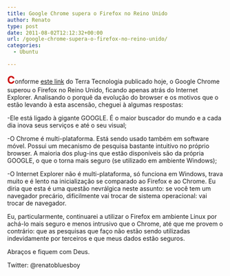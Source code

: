 ```yaml
---
title: Google Chrome supera o Firefox no Reino Unido
author: Renato
type: post
date: 2011-08-02T12:12:32+00:00
url: /google-chrome-supera-o-firefox-no-reino-unido/
categories:
  - Ubuntu

---
```

<span style="color: #cc0000;font-size: x-large"><strong>C</strong></span>onforme [este link][1] do Terra Tecnologia publicado hoje, o Google Chrome superou o Firefox no Reino Unido, ficando apenas atrás do Internet Explorer. Analisando o porquê da evolução do browser e os motivos que o estão levando à esta ascensão, cheguei à algumas respostas:

-Ele está ligado à gigante GOOGLE. É o maior buscador do mundo e a cada dia inova seus serviços e até o seu visual;

-O Chrome é multi-plataforma. Está sendo usado também em software móvel. Possui um mecanismo de pesquisa bastante intuitivo no próprio browser. A maioria dos plug-ins que estão disponíveis são da própria GOOGLE, o que o torna mais seguro (se utilizado em ambiente Windows);

-O Internet Explorer não é multi-plataforma, só funciona em Windows, trava muito e é lento na inicialização se comparado ao Firefox e ao Chrome. Eu diria que esta é uma questão nevrálgica neste assunto: se você tem um navegador precário, dificilmente vai trocar de sistema operacional: vai trocar de navegador.

Eu, particularmente, continuarei a utilizar o Firefox em ambiente Linux por achá-lo mais seguro e menos intrusivo que o Chrome, até que me provem o contrário: que as pesquisas que faço não estão sendo utilizadas indevidamente por terceiros e que meus dados estão seguros.

Abraços e fiquem com Deus.

Twitter: @renatobluesboy

 [1]: http://tecnologia.terra.com.br/noticias/0,,OI5274127-EI12884,00-Atras+do+Internet+Explorer+Chrome+supera+Firefox+no+Reino+Unido.html